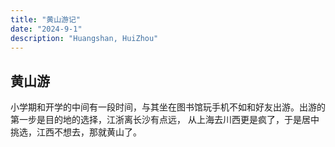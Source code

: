 ```yaml
---
title: "黄山游记"
date: "2024-9-1"
description: "Huangshan, HuiZhou"
---
```


## 黄山游

小学期和开学的中间有一段时间，与其坐在图书馆玩手机不如和好友出游。出游的第一步是目的地的选择，江浙离长沙有点远，
从上海去川西更是疯了，于是居中挑选，江西不想去，那就黄山了。
